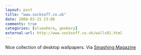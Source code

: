 ```yaml
---
layout: post  
title: "www.socksoff.co.uk"  
date: 2008-03-15 23:08  
comments: true  
categories: [elsewhere, geekery]
external-url: http://www.socksoff.co.uk/walls01.html  
---
```


Nice collection of desktop wallpapers. Via [Smashing Magazine][1]

   [1]: http://www.smashingmagazine.com/2008/03/14/friday-freebies-font-icons-and-wallpapers/

